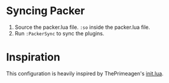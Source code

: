 # Syncing Packer
1. Source the packer.lua file. `:so` inside the packer.lua file.
2. Run `:PackerSync` to sync the plugins.

# Inspiration
This configuration is heavily inspired by ThePrimeagen's [init.lua](https://github.com/ThePrimeagen/init.lua).
